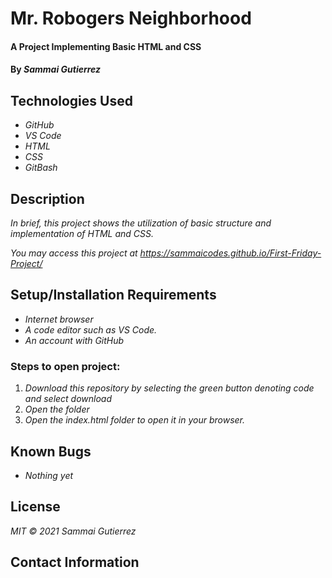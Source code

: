 # Mr. Robogers Neighborhood

####  A Project Implementing Basic HTML and CSS

#### By _**Sammai Gutierrez**_

## Technologies Used

* _GitHub_
* _VS Code_
* _HTML_
* _CSS_
* _GitBash_

## Description

_In brief, this project shows the utilization of basic structure and implementation of HTML and CSS._

_You may access this project at https://sammaicodes.github.io/First-Friday-Project/_

## Setup/Installation Requirements

* _Internet browser_
* _A code editor such as VS Code._
* _An account with GitHub_

### Steps to open project:

1. _Download this repository by selecting the green button denoting code and select download_
2. _Open the folder_
3. _Open the index.html folder to open it in your browser._

## Known Bugs

* _Nothing yet_

## License

_MIT &copy; 2021 Sammai Gutierrez_

## Contact Information